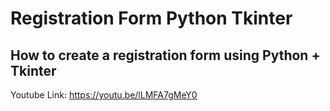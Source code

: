 # Registration Form Python Tkinter
## How to create a registration form using Python + Tkinter

Youtube Link:
https://youtu.be/lLMFA7gMeY0
